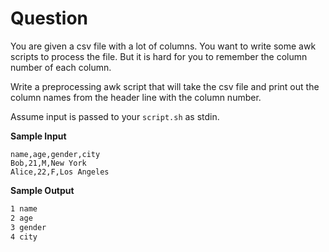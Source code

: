 # Question

You are given a csv file with a lot of columns.
You want to write some awk scripts to process the file.
But it is hard for you to remember the column number of each column.

Write a preprocessing awk script that will
take the csv file and print out the column names
from the header line with the column number.

Assume input is passed to your `script.sh` as stdin.

**Sample Input**

```csv
name,age,gender,city
Bob,21,M,New York
Alice,22,F,Los Angeles
```

**Sample Output**

```txt
1 name
2 age
3 gender
4 city
```

